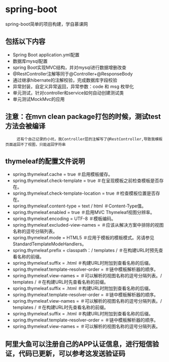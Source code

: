 # spring-boot
spring-boot简单的项目构建，学自慕课网


## 包括以下内容
- Spring Boot application.yml配置
- 数据库mysql配置
- spring Boot实现MVC结构，并对mysql进行数据增删改查
- @RestController注解等同于@Controller+@ResponseBody
- 通过继承hibernate的注解校验，完成数据库字段校验
- 异常封装，自定义异常返回，异常参数：code 和 msg 枚举化
- 单元测试，针对controller和service如何自动创建测试类
- 单元测试MockMvc的应用

## 注意：在mvn clean package打包的时候，测试test方法会被编译
         还有个自己记录的小坑，我Controller层的注解写了@RestController,导致我模板页面返回不了视图，只能返回字符串

## thymeleaf的配置文件说明
- spring.thymeleaf.cache = true ＃启用模板缓存。
- spring.thymeleaf.check-template = true ＃在呈现模板之前检查模板是否存在。
- spring.thymeleaf.check-template-location = true ＃检查模板位置是否存在。
- spring.thymeleaf.content-type = text / html ＃Content-Type值。
- spring.thymeleaf.enabled = true ＃启用MVC Thymeleaf视图分辨率。
- spring.thymeleaf.encoding = UTF-8 ＃模板编码。
- spring.thymeleaf.excluded-view-names = ＃应该从解决方案中排除的视图名称的逗号分隔列表。
- spring.thymeleaf.mode = HTML5 ＃应用于模板的模板模式。另请参见StandardTemplateModeHandlers。
- spring.thymeleaf.prefix = classpath：/ templates / ＃在构建URL时预先查看名称的前缀。
- spring.thymeleaf.suffix = .html ＃构建URL时附加到查看名称的后缀。
- spring.thymeleaf.template-resolver-order = ＃链中模板解析器的顺序。
- spring.thymeleaf.view-names = ＃可以解析的视图名称的逗号分隔列表。/ templates / ＃在构建URL时先查看名称的前缀。
- spring.thymeleaf.suffix = .html ＃构建URL时附加到查看名称的后缀。
- spring.thymeleaf.template-resolver-order = ＃链中模板解析器的顺序。
- spring.thymeleaf.view-names = ＃可以解析的视图名称的逗号分隔列表。/ templates / ＃在构建URL时先查看名称的前缀。
- spring.thymeleaf.suffix = .html ＃构建URL时附加到查看名称的后缀。
- spring.thymeleaf.template-resolver-order = ＃链中模板解析器的顺序。
- spring.thymeleaf.view-names = ＃可以解析的视图名称的逗号分隔列表。

## 阿里大鱼可以注册自己的APP认证信息，进行短信验证，代码已更新，可以参考这发送验证码